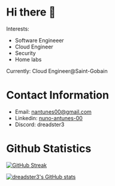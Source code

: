 # Hi there 👋
Interests:
- Software Engineeer
- Cloud Engineer
- Security
- Home labs

Currently: Cloud Engineer@Saint-Gobain

# Contact Information
- Email: nantunes00@gmail.com
- Linkedin: [nuno-antunes-00](https://www.linkedin.com/in/nuno-antunes-00)
- Discord: dreadster3

# Github Statistics
[![GitHub Streak](https://streak-stats.demolab.com?user=dreadster3&theme=catppuccin-mocha)](https://git.io/streak-stats)

[![dreadster3's GitHub stats](https://github-readme-stats.vercel.app/api?username=dreadster3&show_icons=true&theme=catppuccin_mocha)](https://github.com/anuraghazra/github-readme-stats)
<!--
**dreadster3/dreadster3** is a ✨ _special_ ✨ repository because its `README.md` (this file) appears on your GitHub profile.

Here are some ideas to get you started:

- 🔭 I’m currently working on ...
- 🌱 I’m currently learning ...
- 👯 I’m looking to collaborate on ...
- 🤔 I’m looking for help with ...
- 💬 Ask me about ...
- 📫 How to reach me: ...
- 😄 Pronouns: ...
- ⚡ Fun fact: ...
-->
